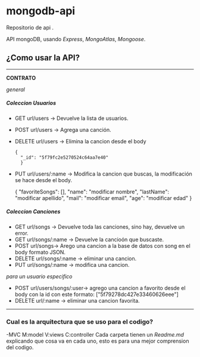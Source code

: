 # mongodb-api

 
 Repositorio de api .

API  mongoDB, usando *Express*, *MongoAtlas*, *Mongoose*.


## ¿Como usar la API?

 ---------------------------------------------------------------------
**CONTRATO**

*general*

##### Coleccion Usuarios
- GET url/users -> Devuelve la lista de usuarios.
- POST url/users -> Agrega una canción.
- DELETE url/users -> Elimina la cancion desde el body

      {
        "_id": "5f79fc2e5270524c64aa7e40"
        }

- PUT url/users/:name -> Modifica la cancion que buscas, la modificación se hace desde el body.

     {
        "favoriteSongs": [],
        "name": "modificar nombre",
        "lastName": "modificar apellido",
        "mail": "modificar email",
        "age": "modificar edad"
    }


##### Coleccion Canciones
- GET url/songs -> Devuelve toda las canciones, sino hay, devuelve un error.
- GET url/songs/:name -> Devuelve la cancioón que buscaste.
- POST url/songs-> Arego una cancion  a la base de datos con song en el body formato JSON.
- DELETE url/songs/:name  -> eliminar una cancion.
- PUT url/songs/:name -> modifica una cancion.

*para un usuario especifico*
- POST url/users/songs/:user-> agrego una cancion a favorito desde el body con la id
 con este formato:
["5f79278dc427e33460626eee"]
- DELETE url/:name -> eliminar una cancion favorita.
 ---------------------------------------------------------------------
 ### Cual es la arquitectura que se uso para el codigo?
 -MVC M:model
      V:views
      C:controller
Cada carpeta tienen un *Readme.md* explicando que cosa va en cada uno, esto es para una mejor comprension del codigo.
